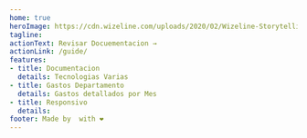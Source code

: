 ```yaml
---
home: true
heroImage: https://cdn.wizeline.com/uploads/2020/02/Wizeline-Storytelling-Documentation-Header.png
tagline: 
actionText: Revisar Docuementacion →
actionLink: /guide/
features:
- title: Documentacion
  details: Tecnologias Varias
- title: Gastos Departamento
  details: Gastos detallados por Mes
- title: Responsivo
  details: 
footer: Made by  with ❤️
---
```

